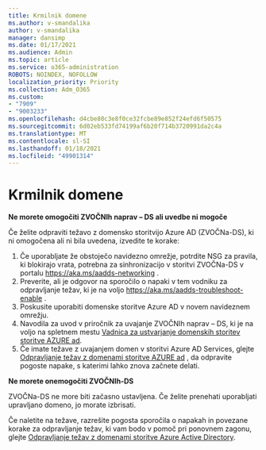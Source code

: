 ```yaml
---
title: Krmilnik domene
ms.author: v-smandalika
author: v-smandalika
manager: dansimp
ms.date: 01/17/2021
ms.audience: Admin
ms.topic: article
ms.service: o365-administration
ROBOTS: NOINDEX, NOFOLLOW
localization_priority: Priority
ms.collection: Adm_O365
ms.custom:
- "7909"
- "9003233"
ms.openlocfilehash: d4cbe80c3e8f0ce32fcbe89e852f24efd6f50575
ms.sourcegitcommit: 6d02eb533fd74199af6b20f714b3720991da2c4a
ms.translationtype: MT
ms.contentlocale: sl-SI
ms.lasthandoff: 01/18/2021
ms.locfileid: "49901314"
---
```

# <a name="domain-controller"></a>Krmilnik domene

**Ne morete omogočiti ZVOČNIh naprav – DS ali uvedbe ni mogoče**

Če želite odpraviti težavo z domensko storitvijo Azure AD (ZVOČNa-DS), ki ni omogočena ali ni bila uvedena, izvedite te korake:

1. Če uporabljate že obstoječo navidezno omrežje, potrdite NSG za pravila, ki blokirajo vrata, potrebna za sinhronizacijo v storitvi ZVOČNa-DS v portalu https://aka.ms/aadds-networking .
2. Preverite, ali je odgovor na sporočilo o napaki v tem vodniku za odpravljanje težav, ki je na voljo  https://aka.ms/aadds-troubleshoot-enable .
3. Poskusite uporabiti domenske storitve Azure AD v novem navideznem omrežju.
4. Navodila za uvod v priročnik za uvajanje ZVOČNIh naprav – DS, ki je na voljo na spletnem mestu [Vadnica za ustvarjanje domenskih storitev storitve AZURE ad](https://docs.microsoft.com/azure/active-directory-domain-services/tutorial-create-instance).
5. Če imate težave z uvajanjem domen v storitvi Azure AD Services, glejte [Odpravljanje težav z domenami storitve AZURE ad](https://docs.microsoft.com/azure/active-directory-domain-services/troubleshoot) , da odpravite pogoste napake, s katerimi lahko znova začnete delati. 

**Ne morete onemogočiti ZVOČNIh-DS**

ZVOČNa-DS ne more biti začasno ustavljena. Če želite prenehati uporabljati upravljano domeno, jo morate izbrisati.

Če naletite na težave, razrešite pogosta sporočila o napakah in povezane korake za odpravljanje težav, ki vam bodo v pomoč pri ponovnem zagonu, glejte [Odpravljanje težav z domenami storitve Azure Active Directory](https://docs.microsoft.com/azure/active-directory-domain-services/troubleshoot).
